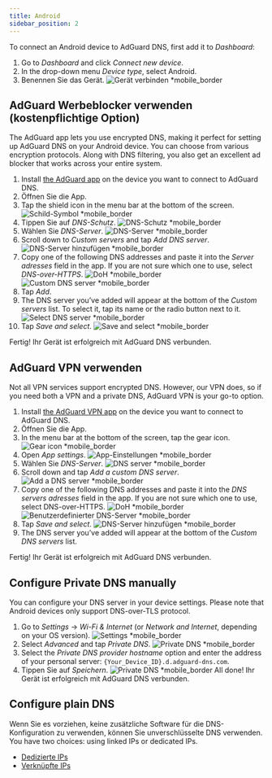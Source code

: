 ```yaml
---
title: Android
sidebar_position: 2
---
```


To connect an Android device to AdGuard DNS, first add it to _Dashboard_:

1. Go to _Dashboard_ and click _Connect new device_.
2. In the drop-down menu _Device type_, select Android.
3. Benennen Sie das Gerät.
   ![Gerät verbinden \*mobile\_border](https://cdn.adtidy.org/content/kb/dns/private/new_dns/connect/android_ab/choose_android.png)

## AdGuard Werbeblocker verwenden (kostenpflichtige Option)

The AdGuard app lets you use encrypted DNS, making it perfect for setting up AdGuard DNS on your Android device. You can choose from various encryption protocols. Along with DNS filtering, you also get an excellent ad blocker that works across your entire system.

1. Install [the AdGuard app](https://adguard.com/adguard-android/overview.html) on the device you want to connect to AdGuard DNS.
2. Öffnen Sie die App.
3. Tap the shield icon in the menu bar at the bottom of the screen.
   ![Schild-Symbol \*mobile\_border](https://cdn.adtidy.org/content/kb/dns/private/new_dns/connect/android_ab/android_step3.png)
4. Tippen Sie auf _DNS-Schutz_.
   ![DNS-Schutz \*mobile\_border](https://cdn.adtidy.org/content/kb/dns/private/new_dns/connect/android_ab/android_step4.png)
5. Wählen Sie _DNS-Server_.
   ![DNS-Server \*mobile\_border](https://cdn.adtidy.org/content/kb/dns/private/new_dns/connect/android_ab/android_step5.png)
6. Scroll down to _Custom servers_ and tap _Add DNS server_.
   ![DNS-Server hinzufügen \*mobile\_border](https://cdn.adtidy.org/content/kb/dns/private/new_dns/connect/android_ab/android_step6.png)
7. Copy one of the following DNS addresses and paste it into the _Server adresses_ field in the app. If you are not sure which one to use, select _DNS-over-HTTPS_.
   ![DoH \*mobile\_border](https://cdn.adtidy.org/content/kb/dns/private/new_dns/connect/android_ab/android_step7_1.png)
   ![Custom DNS server \*mobile\_border](https://cdn.adtidy.org/content/kb/dns/private/new_dns/connect/android_ab/android_step7_2.png)
8. Tap _Add_.
9. The DNS server you’ve added will appear at the bottom of the _Custom servers_ list. To select it, tap its name or the radio button next to it.
   ![Select DNS server \*mobile\_border](https://cdn.adtidy.org/content/kb/dns/private/new_dns/connect/android_ab/android_step_9.png)
10. Tap _Save and select_.
    ![Save and select \*mobile\_border](https://cdn.adtidy.org/content/kb/dns/private/new_dns/connect/android_ab/android_step10.png)

Fertig! Ihr Gerät ist erfolgreich mit AdGuard DNS verbunden.

## AdGuard VPN verwenden

Not all VPN services support encrypted DNS. However, our VPN does, so if you need both a VPN and a private DNS, AdGuard VPN is your go-to option.

1. Install [the AdGuard VPN app](https://adguard-vpn.com/android/overview.html) on the device you want to connect to AdGuard DNS.
2. Öffnen Sie die App.
3. In the menu bar at the bottom of the screen, tap the gear icon.
   ![Gear icon \*mobile\_border](https://cdn.adtidy.org/content/kb/dns/private/new_dns/connect/android_vpn/android_step3.png)
4. Open _App settings_.
   ![App-Einstellungen \*mobile\_border](https://cdn.adtidy.org/content/kb/dns/private/new_dns/connect/android_vpn/android_step4.png)
5. Wählen Sie _DNS-Server_.
   ![DNS server \*mobile\_border](https://cdn.adtidy.org/content/kb/dns/private/new_dns/connect/android_vpn/android_step5.png)
6. Scroll down and tap _Add a custom DNS server_.
   ![Add a DNS server \*mobile\_border](https://cdn.adtidy.org/content/kb/dns/private/new_dns/connect/android_vpn/android_step6.png)
7. Copy one of the following DNS addresses and paste it into the _DNS servers adresses_ field in the app. If you are not sure which one to use, select DNS-over-HTTPS.
   ![DoH \*mobile\_border](https://cdn.adtidy.org/content/kb/dns/private/new_dns/connect/android_vpn/android_step7_1.png)
   ![Benutzerdefinierter DNS-Server \*mobile\_border](https://cdn.adtidy.org/content/kb/dns/private/new_dns/connect/android_vpn/android_step7_2.png)
8. Tap _Save and select_.
   ![DNS-Server hinzufügen \*mobile\_border](https://cdn.adtidy.org/content/kb/dns/private/new_dns/connect/android_vpn/android_step8.png)
9. The DNS server you’ve added will appear at the bottom of the _Custom DNS servers_ list.

Fertig! Ihr Gerät ist erfolgreich mit AdGuard DNS verbunden.

## Configure Private DNS manually

You can configure your DNS server in your device settings. Please note that Android devices only support DNS-over-TLS protocol.

1. Go to _Settings_ → _Wi-Fi & Internet_ (or _Network and Internet_, depending on your OS version).
   ![Settings \*mobile\_border](https://cdn.adtidy.org/content/kb/dns/private/new_dns/connect/android_manual/manual_step1.png)
2. Select _Advanced_ and tap _Private DNS_.
   ![Private DNS \*mobile\_border](https://cdn.adtidy.org/content/kb/dns/private/new_dns/connect/android_manual/manual_step2.png)
3. Select the _Private DNS provider hostname_ option and enter the address of your personal server: `{Your_Device_ID}.d.adguard-dns.com`.
4. Tippen Sie auf _Speichern_.
   ![Private DNS \*mobile\_border](https://cdn.adtidy.org/content/kb/dns/private/new_dns/connect/android_manual/manual_step4.png)
   All done! Ihr Gerät ist erfolgreich mit AdGuard DNS verbunden.

## Configure plain DNS

Wenn Sie es vorziehen, keine zusätzliche Software für die DNS-Konfiguration zu verwenden, können Sie unverschlüsselte DNS verwenden. You have two choices: using linked IPs or dedicated IPs.

- [Dedizierte IPs](/private-dns/connect-devices/other-options/dedicated-ip.md)
- [Verknüpfte IPs](/private-dns/connect-devices/other-options/linked-ip.md)
